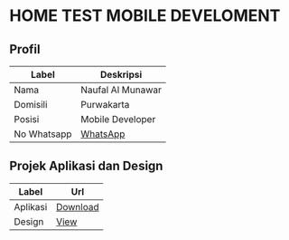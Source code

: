 # HOME TEST MOBILE DEVELOMENT

## Profil

| Label | Deskripsi |
|------------|-----------|
|Nama|Naufal Al Munawar|
|Domisili|Purwakarta|
|Posisi|Mobile Developer|
|No Whatsapp|<a href="https://wa.me/+6289687840320">WhatsApp</a>|

## Projek Aplikasi dan Design

| Label | Url |
|------------|-----------|
|Aplikasi|<a href="https://github.com/naufal-al-munawar251/HOME-TEST-MOBILE-DEVELOMENT/blob/master/app-release.apk">Download</a>|
|Design|<a href="https://www.figma.com/design/oARVglEesJqPvVBphJFCQo/Untitled?node-id=0-1&m=dev&t=crH6TFVjSXViVlVQ-1">View</a>|
